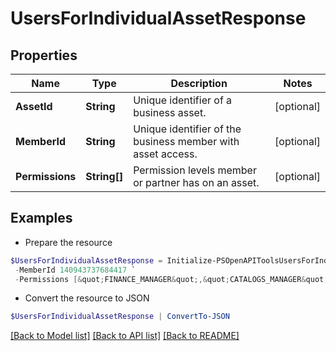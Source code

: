 # UsersForIndividualAssetResponse
## Properties

Name | Type | Description | Notes
------------ | ------------- | ------------- | -------------
**AssetId** | **String** | Unique identifier of a business asset. | [optional] 
**MemberId** | **String** | Unique identifier of the business member with asset access. | [optional] 
**Permissions** | **String[]** | Permission levels member or partner has on an asset. | [optional] 

## Examples

- Prepare the resource
```powershell
$UsersForIndividualAssetResponse = Initialize-PSOpenAPIToolsUsersForIndividualAssetResponse  -AssetId 549755885175 `
 -MemberId 140943737684417 `
 -Permissions [&quot;FINANCE_MANAGER&quot;,&quot;CATALOGS_MANAGER&quot;,&quot;AUDIENCE_MANAGER&quot;]
```

- Convert the resource to JSON
```powershell
$UsersForIndividualAssetResponse | ConvertTo-JSON
```

[[Back to Model list]](../README.md#documentation-for-models) [[Back to API list]](../README.md#documentation-for-api-endpoints) [[Back to README]](../README.md)

